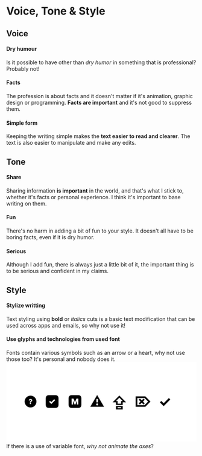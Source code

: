 
# Voice, Tone & Style

## Voice
#### Dry humour
Is it possible to have other than *dry humor* in something that is professional? Probably not!
#### Facts
The profession is about facts and it doesn't matter if it's animation, graphic design or programming. **Facts are important** and it's not good to suppress them.
#### Simple form
Keeping the writing simple makes the **text easier to read and clearer**. The text is also easier to manipulate and make any edits.

## Tone
#### Share
Sharing information **is important** in the world, and that's what I stick to, whether it's facts or personal experience. I think it's important to base writing on them.

#### Fun
There's no harm in adding a bit of fun to your style. It doesn't all have to be boring facts, even if it is dry humor.

#### Serious
Although I add fun, there is always just a little bit of it, the important thing is to be serious and confident in my claims.

## Style
#### Stylize writting
Text styling using **bold** or *italics* cuts is a basic text modification that can be used across apps and emails, so why not use it! 
#### Use glyphs and technologies from used font
Fonts contain various symbols such as an arrow or a heart, why not use those too? It's personal and nobody does it.
![example of glyphs in font](images/pretendard_symboly.png)If there is a use of variable font, *why not animate the axes*?